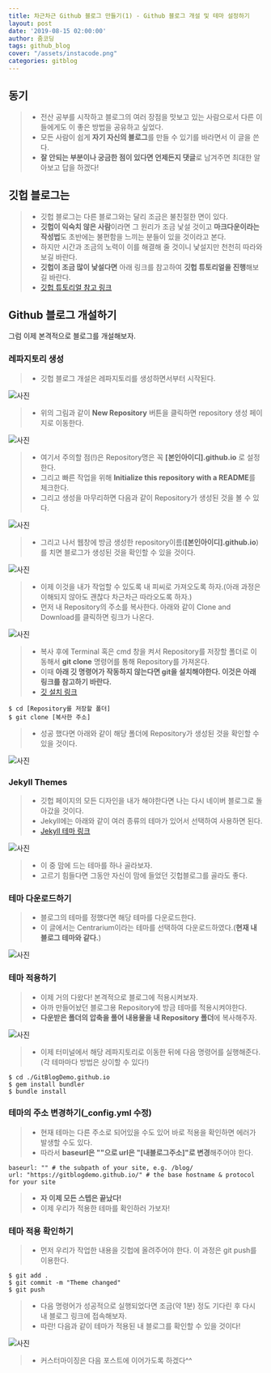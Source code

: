 ```yaml
---
title: 차근차근 Github 블로그 만들기(1) - Github 블로그 개설 및 테마 설정하기
layout: post
date: '2019-08-15 02:00:00'
author: 줌코딩
tags: github_blog
cover: "/assets/instacode.png"
categories: gitblog
---
```


## 동기

>* 전산 공부를 시작하고 블로그의 여러 장점을 맛보고 있는 사람으로서 다른 이들에게도 이 좋은 방법을 공유하고 싶었다.
>* 모든 사람이 쉽게 **자기 자신의 블로그**를 만들 수 있기를 바라면서 이 글을 쓴다.
>* **잘 안되는 부분이나 궁금한 점이 있다면 언제든지 댓글**로 남겨주면 최대한 알아보고 답을 하겠다!

## 깃헙 블로그는

>* 깃헙 블로그는 다른 블로그와는 달리 조금은 불친절한 면이 있다.
>* **깃헙이 익숙치 않은 사람**이라면 그 원리가 조금 낯설 것이고 **마크다운이라는 작성법**도 초반에는 불편함을 느끼는 분들이 있을 것이라고 본다.
>* 하지만 시간과 조금의 노력이 이를 해결해 줄 것이니 낯설지만 천천히 따라와보길 바란다.
>* **깃헙이 조금 많이 낯설다면** 아래 링크를 참고하여 **깃헙 튜토리얼을 진행**해보길 바란다.
>* [깃헙 튜토리얼 참고 링크](https://zoomkoding.github.io/git/2018/04/04/Git-tutorial.html)

## Github 블로그 개설하기

그럼 이제 본격적으로 블로그를 개설해보자.

### 레파지토리 생성

>* 깃헙 블로그 개설은 레파지토리를 생성하면서부터 시작된다.

![사진](https://raw.githubusercontent.com/zoomKoding/zoomKoding.github.io/source/assets/_posts/gltblog1-1.png)

>* 위의 그림과 같이 **New Repository** 버튼을 클릭하면 repository 생성 페이지로 이동한다.

![사진](https://raw.githubusercontent.com/zoomKoding/zoomKoding.github.io/source/assets/_posts/gltblog1-2.png)

>* 여기서 주의할 점(!)은 Repository명은 꼭 **\[본인아이디\].github.io** 로 설정한다.
>* 그리고 빠른 작업을 위해 **Initialize this repository with a README**를 체크한다.
>* 그리고 생성을 마무리하면 다음과 같이 Repository가 생성된 것을 볼 수 있다.

![사진](https://raw.githubusercontent.com/zoomKoding/zoomKoding.github.io/source/assets/_posts/gltblog1-3.png)

>* 그리고 나서 웹창에 방금 생성한 repository이름(**\[본인아이디\].github.io**)를 치면 블로그가 생성된 것을 확인할 수 있을 것이다.

![사진](https://raw.githubusercontent.com/zoomKoding/zoomKoding.github.io/source/assets/_posts/gltblog1-4.png)

>* 이제 이것을 내가 작업할 수 있도록 내 피씨로 가져오도록 하자.(아래 과정은 이해되지 않아도 괜찮다 차근차근 따라오도록 하자.)
>* 먼저 내 Repository의 주소를 복사한다. 아래와 같이 Clone and Download를 클릭하면 링크가 나온다.

![사진](https://raw.githubusercontent.com/zoomKoding/zoomKoding.github.io/source/assets/_posts/gltblog1-5.png)

>* 복사 후에 Terminal 혹은 cmd 창을 켜서 Repository를 저장할 폴더로 이동해서 **git clone** 명령어를 통해 Repository를 가져온다.
>* 이때 **아래 깃 명령어가 작동하지 않는다면 git을 설치해야한다. 이것은 아래 링크를 참고하기 바란다.**
>* [깃 설치 링크](https://git-scm.com/book/ko/v2/%EC%8B%9C%EC%9E%91%ED%95%98%EA%B8%B0-Git-%EC%84%A4%EC%B9%98)

    $ cd [Repository를 저장할 폴더]
    $ git clone [복사한 주소]

>* 성공 했다면 아래와 같이 해당 폴더에 Repository가 생성된 것을 확인할 수 있을 것이다.

![사진](https://raw.githubusercontent.com/zoomKoding/zoomKoding.github.io/source/assets/_posts/gltblog1-6.png)

### Jekyll Themes

>* 깃헙 페이지의 모든 디자인을 내가 해야한다면 나는 다시 네이버 블로그로 돌아갔을 것이다.
>* Jekyll에는 아래와 같이 여러 종류의 테마가 있어서 선택하여 사용하면 된다.
>* [Jekyll 테마 링크](http://jekyllthemes.org/)

![사진](https://raw.githubusercontent.com/zoomKoding/zoomKoding.github.io/source/assets/_posts/gltblog1-7.png)

>* 이 중 맘에 드는 테마를 하나 골라보자.
>* 고르기 힘들다면 그동안 자신이 맘에 들었던 깃헙블로그를 골라도 좋다.

### 테마 다운로드하기

>* 블로그의 테마를 정했다면 해당 테마를 다운로드한다.
>* 이 글에서는 Centrarium이라는 테마를 선택하여 다운로드하였다.(**현재 내 블로그 테마와 같다.**)

![사진](https://raw.githubusercontent.com/zoomKoding/zoomKoding.github.io/source/assets/_posts/gltblog1-8.png)

### 테마 적용하기

>* 이제 거의 다왔다! 본격적으로 블로그에 적용시켜보자.
>* 아까 만들어놨던 블로그용 Repository에 방금 테마를 적용시켜야한다.
>* **다운받은 폴더의 압축을 풀어 내용물을 내 Repository 폴더**에 복사해주자.

![사진](https://raw.githubusercontent.com/zoomKoding/zoomKoding.github.io/source/assets/_posts/gltblog1-9.png)

>* 이제 터미널에서 해당 레파지토리로 이동한 뒤에 다음 명령어를 실행해준다.(각 테마마다 방법은 상이할 수 있다!)

    $ cd ./GitBlogDemo.github.io
    $ gem install bundler
    $ bundle install

### 테마의 주소 변경하기(_config.yml 수정)

>* 현재 테마는 다른 주소로 되어있을 수도 있어 바로 적용을 확인하면 에러가 발생할 수도 있다.
>* 따라서 **baseurl은 ""으로 url은 "\[내블로그주소\]"로 변경**해주어야 한다.

    baseurl: "" # the subpath of your site, e.g. /blog/
    url: "https://gitblogdemo.github.io/" # the base hostname & protocol for your site

>* **자 이제 모든 스텝은 끝났다!**
>* 이제 우리가 적용한 테마를 확인하러 가보자!

### 테마 적용 확인하기

>* 먼저 우리가 작업한 내용을 깃헙에 올려주어야 한다. 이 과정은 git push를 이용한다.

    $ git add .
    $ git commit -m "Theme changed"
    $ git push

>* 다음 명령어가 성공적으로 실행되었다면 조금(약 1분) 정도 기다린 후 다시 내 블로그 링크에 접속해보자.
>* 따란! 다음과 같이 테마가 적용된 내 블로그를 확인할 수 있을 것이다!

![사진](https://raw.githubusercontent.com/zoomKoding/zoomKoding.github.io/source/assets/_posts/gltblog1-10.png)

>* 커스터마이징은 다음 포스트에 이어가도록 하겠다^^
